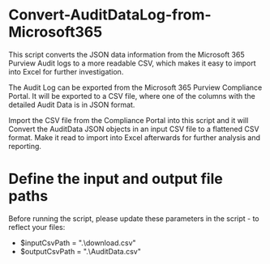 # Convert-AuditDataLog-from-Microsoft365
This script converts the JSON data information from the Microsoft 365 Purview Audit logs to a more readable CSV, which makes it easy to import into Excel for further investigation.

The Audit Log can be exported from the Microsoft 365 Purview Compliance Portal. It will be exported to a CSV file, where one of the columns with the detailed Audit Data is in JSON format.

Import the CSV file from the Compliance Portal into this script and it will Convert the AuditData JSON objects in an input CSV file to a flattened CSV format.
Make it read to import into Excel afterwards for further analysis and reporting.


# Define the input and output file paths
Before running the script, please update these parameters in the script - to reflect your files:
- $inputCsvPath = ".\download.csv"
- $outputCsvPath = ".\AuditData.csv"
